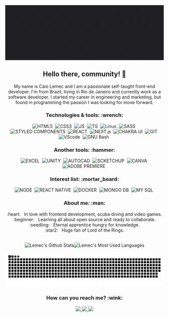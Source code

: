 <img width="auto" src="./aboutMe.gif" alt="Caio Lemec gif">

<div align="center">
<h2 align="center">Hello there, community! 👋</h2>
My name is Caio Lemec and I am a passionate self-taught front-end developer. I'm from Brazil, living in Rio de Janeiro and currently work as a software developer. I started my career in engineering and marketing, but found in programming the passion I was looking for move forward.
</div>

<div align="center">
 <h3>Technologies & tools: :wrench:</h3>
 <img src="https://img.shields.io/static/v1?label=&message=HTML5&color=1F2729&style=for-the-badge&logo=HTML5" alt="HTML5" />&nbsp;
 <img src="https://img.shields.io/static/v1?label=&message=CSS3&color=1F2729&style=for-the-badge&logo=CSS3" alt="CSS3" />&nbsp;
 <img src="https://img.shields.io/static/v1?label=&message=JAVASCRIPT&color=1F2729&style=for-the-badge&logo=JavaScript" alt="JS" />&nbsp;
 <img src="https://img.shields.io/static/v1?label=&message=TYPESCRIPT&color=1F2729&style=for-the-badge&logo=TypeScript" alt="TS" />&nbsp;
 <img src="https://img.shields.io/static/v1?label=&message=LINUX&color=1F2729&style=for-the-badge&logo=Linux" alt="Linux" />&nbsp;
 <img src="https://img.shields.io/static/v1?label=&message=SASS&color=1F2729&style=for-the-badge&logo=Sass" alt="SASS" />&nbsp;
 <img src="https://img.shields.io/static/v1?label=&message=styled components&color=1F2729&style=for-the-badge&logo=styled-components" alt="STYLED COMPONENTS" />&nbsp;
 <img src="https://img.shields.io/static/v1?label=&message=REACT&color=1F2729&style=for-the-badge&logo=React" alt="REACT" />&nbsp;
 <img src="https://img.shields.io/static/v1?label=&message=NEXT&color=1F2729&style=for-the-badge&logo=Next.js" alt="NEXT.js" />&nbsp;
 <img src="https://img.shields.io/static/v1?label=&message=Chakra UI&color=1F2729&style=for-the-badge&logo=Chakra UI" alt="CHAKRA UI" />&nbsp;
 <img src="https://img.shields.io/static/v1?label=&message=Git&color=1F2729&style=for-the-badge&logo=GIT" alt="GIT" />&nbsp;
 <img src="https://img.shields.io/static/v1?label=&message=VSC&color=1F2729&style=for-the-badge&logo=Visual Studio Code" alt="VScode" />&nbsp;
 <img src="https://img.shields.io/static/v1?label=&message=GNU Bash&color=1F2729&style=for-the-badge&logo=GNU Bash" alt="GNU Bash" />&nbsp;
 </div>

<div align="center">
<h3>Another tools: :hammer:</h3>
    <img src="https://img.shields.io/static/v1?label=&message=Excel&color=1F2729&style=for-the-badge&logo=Microsoft Excel" alt="EXCEL" />&nbsp;
    <img src="https://img.shields.io/static/v1?label=&message=Unity&color=1F2729&style=for-the-badge&logo=Unity" alt="UNITY" />&nbsp;
    <img src="https://img.shields.io/static/v1?label=&message=AutoCAD&color=1F2729&style=for-the-badge&logo=Autodesk" alt="AUTOCAD" />&nbsp;
    <img src="https://img.shields.io/static/v1?label=&message=SketchUp&color=1F2729&style=for-the-badge&logo=SketchUp" alt="SCKETCHUP" />&nbsp;
     <img src="https://img.shields.io/static/v1?label=&message=Canva&color=1F2729&style=for-the-badge&logo=Canva" alt="CANVA" />&nbsp;
    <img src="https://img.shields.io/static/v1?label=&message=Adobe Premiere&color=1F2729&style=for-the-badge&logo=Adobe Premiere Pro" alt="ADOBE PREMIERE" />&nbsp;
</div>

<div align="center">
 <h3>Interest list: :mortar_board:</h3>
 <img src="https://img.shields.io/static/v1?label=&message=Node&color=1F2729&style=for-the-badge&logo=Node.js" alt="NODE" />&nbsp;
 <img src="https://img.shields.io/static/v1?label=&message=REACT NATIVE&color=1F2729&style=for-the-badge&logo=React" alt="REACT NATIVE" />&nbsp;
 <img src="https://img.shields.io/static/v1?label=&message=Docker&color=1F2729&style=for-the-badge&logo=Docker" alt="DOCKER" />&nbsp;
 <img src="https://img.shields.io/static/v1?label=&message=Mongo DB&color=1F2729&style=for-the-badge&logo=MongoDB" alt="MONGO DB" />&nbsp;
 <img src="https://img.shields.io/static/v1?label=&message=MySQL&color=1F2729&style=for-the-badge&logo=MySQL" alt="MY SQL" />&nbsp;
</div>

<div align="center">
 <h3>About me: :man:</h3>
 :heart: &nbsp; In love with frontend development, scuba diving and video games.  <br/> 
 :beginner: &nbsp; Learning all about open source and ready to collaborate.  <br/> 
 :seedling: &nbsp; Eternal apprentice hungry for knowledge.  <br/> 
 :star2: &nbsp; Huge fan of Lord of the Rings.  <br/> 
</div>

<br>

<div align="center">

<img height="180em" src="https://github-readme-stats.vercel.app/api?username=caiolemec&show_icons=true&theme=dracula&layout=compact" alt="Lemec's Github Stats" /><img height="180em" src="https://github-readme-stats.vercel.app/api/top-langs/?username=caiolemec&show_icons=true&theme=dracula&layout=compact" alt="Lemec's Most Used Languages" />
 
</div>

<div align="center">
 
![snake gif](https://github.com/CaioLemec/CaioLemec/blob/output/github-contribution-grid-snake.svg)
 
</div>

<div align="center">
 <h3>How can you reach me? :wink:</h3>
 <a href="https://t.me/caiolemec"><img src="https://img.shields.io/badge/Telegram-1F2729?style=for-the-badge&logo=telegram&logoColor=white"/>
 <a href="mailto:caiolemec@gmail.com"><img src="https://img.shields.io/static/v1?label=&message=E-mail&color=1F2729&style=for-the-badge&logo=Gmail"/>
 <a href="https://www.linkedin.com/in/caiolemec/"><img src="https://img.shields.io/static/v1?label=&message=LinkedIn&color=1F2729&style=for-the-badge&logo=linkedin"/>
</div>
  
<br>


